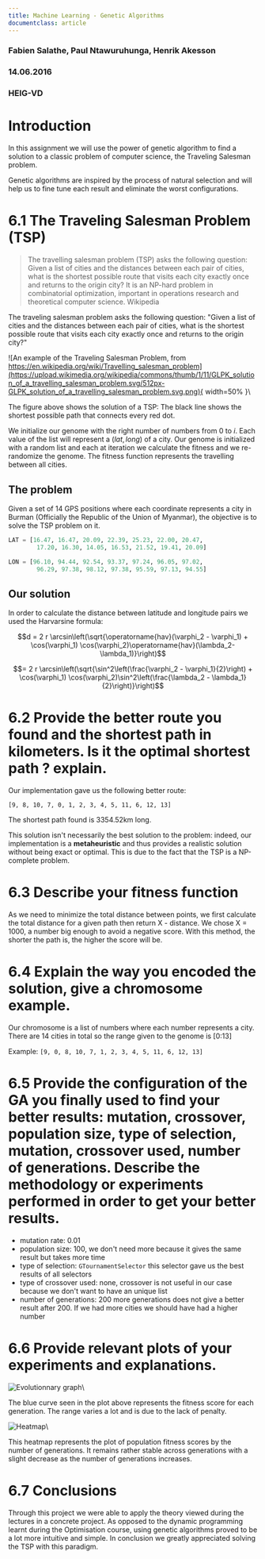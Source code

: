 ```yaml
---
title: Machine Learning - Genetic Algorithms
documentclass: article
---
```


### Fabien Salathe, Paul Ntawuruhunga, Henrik Akesson
### 14.06.2016
### HEIG-VD

# Introduction

In this assignment we will use the power of genetic algorithm to find a solution to a classic problem of computer science, the Traveling Salesman problem.

Genetic algorithms are inspired by the process of natural selection and will help us to fine tune each result and eliminate the worst configurations.


# 6.1 The Traveling Salesman Problem (TSP)

> The travelling salesman problem (TSP) asks the following question: Given a list of cities and the distances between each pair of cities, what is the shortest possible route that visits each city exactly once and returns to the origin city? It is an NP-hard problem in combinatorial optimization, important in operations research and theoretical computer science.
> Wikipedia

The traveling salesman problem asks the following question: "Given a list of cities and the distances between each pair of cities, what is the shortest possible route that visits each city exactly once and returns to the origin city?"


![An example of the Traveling Salesman Problem, from https://en.wikipedia.org/wiki/Travelling_salesman_problem](https://upload.wikimedia.org/wikipedia/commons/thumb/1/11/GLPK_solution_of_a_travelling_salesman_problem.svg/512px-GLPK_solution_of_a_travelling_salesman_problem.svg.png){ width=50% }\

The figure above shows the solution of a TSP: The black line shows the shortest possible path that connects every red dot.


We initialize our genome with the right number of numbers from $0$ to $i$. Each value of the list will represent a $(lat, long)$ of a city.
Our genome is initialized with a random list and each at iteration we calculate the fitness and we re-randomize the genome.
The fitness function represents the travelling between all cities.


## The problem

Given a set of 14 GPS positions where each coordinate represents a city in Burman (Officially the Republic of the Union of Myanmar), the objective is to solve the TSP problem on it.

```python
LAT = [16.47, 16.47, 20.09, 22.39, 25.23, 22.00, 20.47, 
        17.20, 16.30, 14.05, 16.53, 21.52, 19.41, 20.09]

LON = [96.10, 94.44, 92.54, 93.37, 97.24, 96.05, 97.02, 
		96.29, 97.38, 98.12, 97.38, 95.59, 97.13, 94.55]
```

## Our solution

In order to calculate the distance between latitude and longitude pairs we used the Harvarsine formula:


$$d = 2 r \arcsin\left(\sqrt{\operatorname{hav}(\varphi_2 - \varphi_1) + \cos(\varphi_1) \cos(\varphi_2)\operatorname{hav}(\lambda_2-\lambda_1)}\right)$$

$$= 2 r \arcsin\left(\sqrt{\sin^2\left(\frac{\varphi_2 - \varphi_1}{2}\right) + \cos(\varphi_1) \cos(\varphi_2)\sin^2\left(\frac{\lambda_2 - \lambda_1}{2}\right)}\right)$$


# 6.2 Provide the better route you found and the shortest path in kilometers. Is it the optimal shortest path ? explain.

Our implementation gave us the following better route:

`[9, 8, 10, 7, 0, 1, 2, 3, 4, 5, 11, 6, 12, 13]`

The shortest path found is 3354.52km long.

This solution isn't necessarily the best solution to the problem: indeed, our implementation is a **metaheuristic** and thus provides a realistic solution without being exact or optimal. This is due to the fact that the TSP is a NP-complete problem.


# 6.3 Describe your fitness function

As we need to minimize the total distance between points, we first calculate the total distance for a given path then return X - distance. We chose X = 1000, a number big enough to avoid a negative score. With this method, the shorter the path is, the higher the score will be.


# 6.4 Explain the way you encoded the solution, give a chromosome example.

Our chromosome is a list of numbers where each number represents a city. There are 14 cities in total so the range given to the genome is [0:13]

Example:
`[9, 0, 8, 10, 7, 1, 2, 3, 4, 5, 11, 6, 12, 13]`


# 6.5 Provide the configuration of the GA you finally used to find your better results: mutation, crossover, population size, type of selection, mutation, crossover used, number of generations. Describe the methodology or experiments performed in order to get your better results.

 - mutation rate: 0.01
 - population size: 100, we don't need more because it gives the same result but takes more time
 - type of selection: `GTournamentSelector` this selector gave us the best results of all selectors
 - type of crossover used: none, crossover is not useful in our case because we don't want to have an unique list
 - number of generations: 200 more generations does not give a better result after 200. If we had more cities we should have had a higher number


# 6.6 Provide relevant plots of your experiments and explanations.

![Evolutionnary graph](report/evolutionnary.png)\

The blue curve seen in the plot above represents the fitness score for each generation. The range varies a lot and is due to the lack of penalty.

![Heatmap](report/heatmap.png)\

This heatmap represents the plot of population fitness scores by the number of generations. It remains rather stable across generations with a slight decrease as the number of generations increases.

# 6.7 Conclusions

Through this project we were able to apply the theory viewed during the lectures in a concrete project.
As opposed to the dynamic programming learnt during the Optimisation course, using genetic algorithms proved to be a lot more intuitive and simple.
In conclusion we greatly appreciated solving the TSP with this paradigm.
